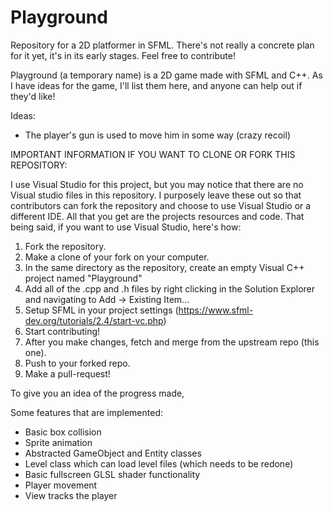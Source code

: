# Playground
Repository for a 2D platformer in SFML. There's not really a concrete plan for it yet, it's in its early stages. Feel free to contribute!


Playground (a temporary name) is a 2D game made with SFML and C++. As I have ideas for the game, I'll list them here, and anyone can help out if they'd like!


Ideas:

- The player's gun is used to move him in some way (crazy recoil)


IMPORTANT INFORMATION IF YOU WANT TO CLONE OR FORK THIS REPOSITORY:

I use Visual Studio for this project, but you may notice that there are no Visual studio files in this repository. I purposely leave these out so that contributors can fork the repository and choose to use Visual Studio or a different IDE. All that you get are the projects resources and code. That being said, if you want to use Visual Studio, here's how:

1. Fork the repository.
2. Make a clone of your fork on your computer.
3. In the same directory as the repository, create an empty Visual C++ project named "Playground"
4. Add all of the .cpp and .h files by right clicking in the Solution Explorer and navigating to Add -> Existing Item...
5. Setup SFML in your project settings (https://www.sfml-dev.org/tutorials/2.4/start-vc.php)
6. Start contributing!
7. After you make changes, fetch and merge from the upstream repo (this one).
8. Push to your forked repo.
9. Make a pull-request!

To give you an idea of the progress made,

Some features that are implemented:
- Basic box collision
- Sprite animation
- Abstracted GameObject and Entity classes
- Level class which can load level files (which needs to be redone)
- Basic fullscreen GLSL shader functionality
- Player movement
- View tracks the player
